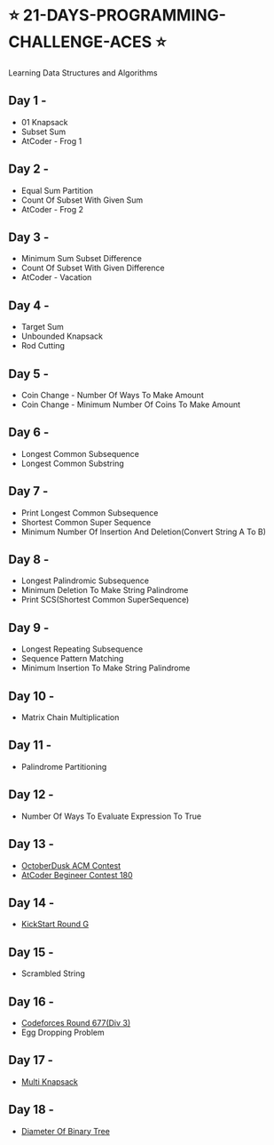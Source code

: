 # ⭐ 21-DAYS-PROGRAMMING-CHALLENGE-ACES ⭐
 
Learning Data Structures and Algorithms 

## Day 1 - 
* 01 Knapsack
* Subset Sum 
* AtCoder - Frog 1

## Day 2 - 
* Equal Sum Partition
* Count Of Subset With Given Sum
* AtCoder - Frog 2

## Day 3 - 
* Minimum Sum Subset Difference
* Count Of Subset With Given Difference
* AtCoder - Vacation

## Day 4 - 
* Target Sum
* Unbounded Knapsack
* Rod Cutting

## Day 5 -
* Coin Change - Number Of Ways To Make Amount
* Coin Change - Minimum Number Of Coins To Make Amount

## Day 6 -
* Longest Common Subsequence
* Longest Common Substring

## Day 7 -
* Print Longest Common Subsequence
* Shortest Common Super Sequence
* Minimum Number Of Insertion And Deletion(Convert String A To B)

## Day 8 -
* Longest Palindromic Subsequence
* Minimum Deletion To Make String Palindrome
* Print SCS(Shortest Common SuperSequence)

## Day 9 -
* Longest Repeating Subsequence
* Sequence Pattern Matching
* Minimum Insertion To Make String Palindrome

## Day 10 -
* Matrix Chain Multiplication

## Day 11 -
* Palindrome Partitioning

## Day 12 -
* Number Of Ways To Evaluate Expression To True

## Day 13 -
* [OctoberDusk ACM Contest](https://www.hackerrank.com/contests/october-dusk-2020/challenges)
* [AtCoder Begineer Contest 180](https://atcoder.jp/contests/abc180)

## Day 14 - 
* [KickStart Round G](https://codingcompetitions.withgoogle.com/kickstart/round/00000000001a0069)

## Day 15 - 
* Scrambled String

## Day 16 - 
* [Codeforces Round 677(Div 3)](https://codeforces.com/contest/1433)
* Egg Dropping Problem

## Day 17 -
* [Multi Knapsack](https://binarysearch.com/problems/Multi-Knapsack)

## Day 18 - 
* [Diameter Of Binary Tree](https://practice.geeksforgeeks.org/problems/diameter-of-binary-tree/1)
